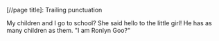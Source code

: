 [//page title]: Trailing punctuation

My children and I go to school?
She said hello to the little girl!
He has as many children as them.
"I am Ronlyn Goo?"
